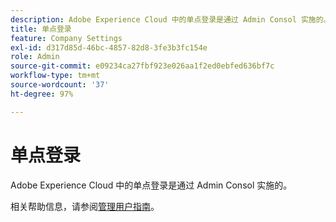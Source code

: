 ```yaml
---
description: Adobe Experience Cloud 中的单点登录是通过 Admin Consol 实施的。
title: 单点登录
feature: Company Settings
exl-id: d317d85d-46bc-4857-82d8-3fe3b3fc154e
role: Admin
source-git-commit: e09234ca27fbf923e026aa1f2ed0ebfed636bf7c
workflow-type: tm+mt
source-wordcount: '37'
ht-degree: 97%

---
```


# 单点登录

Adobe Experience Cloud 中的单点登录是通过 Admin Consol 实施的。

相关帮助信息，请参阅[管理用户指南](https://www.adobe.com/go/analytics_sso_cn)。

